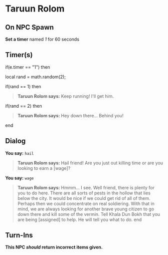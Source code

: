 # Taruun Rolom
## On NPC Spawn

**Set a timer** named *1* for 60 seconds
## Timer(s)

if(e.timer == "1") then


local rand = math.random(2);


if(rand == 1) then



>**Taruun Rolom says:** Keep running! I'll get him.



if(rand == 2) then



>**Taruun Rolom says:** Hey down there... Behind you!

end

## Dialog

**You say:** `hail`



>**Taruun Rolom says:** Hail friend! Are you just out killing time or are you looking to earn a [wage]?

**You say:** `wage`



>**Taruun Rolom says:** Hmmm... I see. Well friend, there is plenty for you to do here. There are all sorts of pests in the hollow that lies below the city. It would be nice if we could get rid of all of them. Perhaps then we could concentrate on real soldiering. With that in mind, we are always looking for another brave young citizen to go down there and kill some of the vermin. Tell Khala Dun Bokh that you are being [assigned] to help. He will tell you what to do.
end

## Turn-Ins



**This NPC *should* return incorrect items given.**





